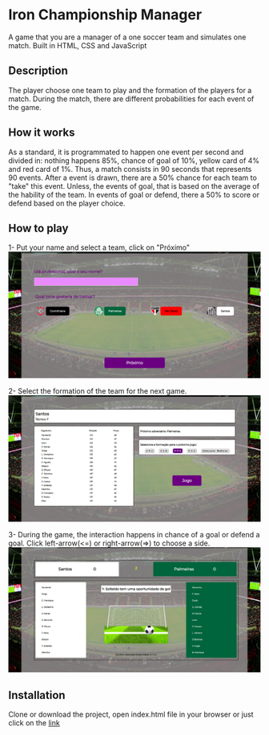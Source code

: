 # Iron Championship Manager
A game that you are a manager of a one soccer team and simulates one match.
Built in HTML, CSS and JavaScript

## Description
The player choose one team to play and the formation of the players for a match. During the match, there are different probabilities for each event of the game.

## How it works
As a standard, it is programmated to happen one event per second and divided in: nothing happens 85%, chance of goal of 10%, yellow card of 4% and red card of 1%.
Thus, a match consists in 90 seconds that represents 90 events. After a event is drawn, there are a 50% chance for each team to "take" this event. Unless, the events of goal, that is based on the average of the hability of the team.
In events of goal or defend, there a 50% to score or defend based on the player choice.

## How to play
1- Put your name and select a team, click on "Próximo"
![](/images/selectTeam.png)

2- Select the formation of the team for the next game.
![](/images/teamInformation.png)

3- During the game, the interaction happens in chance of a goal or defend a goal.
Click left-arrow(<=) or right-arrow(=>) to choose a side.
![](/images/chanceGoal.png)

## Installation
Clone or download the project, open index.html file in your browser or just click on the [link](https://gtmori.github.io/Ironhack_Project_ICM/)

